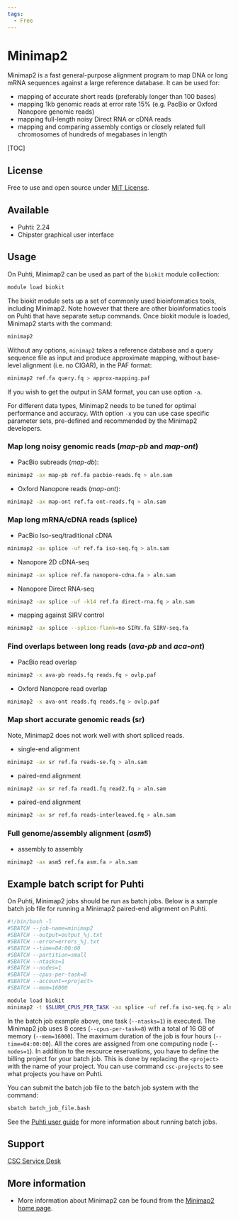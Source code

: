 ```yaml
---
tags:
  - Free
---
```


# Minimap2

Minimap2 is a fast general-purpose alignment program to map DNA or long mRNA sequences against a large reference database.
It can be used for:

* mapping of accurate short reads (preferably longer than 100 bases)
* mapping 1kb genomic reads at error rate 15% (e.g. PacBio or Oxford Nanopore genomic reads)
* mapping full-length noisy Direct RNA or cDNA reads
* mapping and comparing assembly contigs or closely related full chromosomes of hundreds of megabases in length

[TOC]

## License

Free to use and open source under [MIT License](https://raw.githubusercontent.com/lh3/minimap2/master/LICENSE.txt).

## Available

* Puhti: 2.24
* Chipster graphical user interface

## Usage

On Puhti, Minimap2 can be used as part of the `biokit` module collection:

```bash
module load biokit
```

The biokit module sets up a set of commonly used bioinformatics tools, including Minimap2. Note however that there are other bioinformatics tools on Puhti that have separate setup commands.
Once biokit module is loaded, Minimap2 starts with the command:

```bash
minimap2
```

Without any options, `minimap2` takes a reference database and a query sequence file as input and produce approximate mapping, without base-level alignment (i.e. no CIGAR), in the PAF format:

```bash
minimap2 ref.fa query.fq > approx-mapping.paf
```

If you wish to get the output in SAM format, you can use option `-a`.

For different data types, Minimap2 needs to be tuned for optimal performance and accuracy.
With option `-x` you can use case specific parameter sets, pre-defined and recommended by the Minimap2 developers.
 
### Map long noisy genomic reads (_map-pb_ and _map-ont_)

* PacBio subreads (_map-db_):

```bash
minimap2 -ax map-pb ref.fa pacbio-reads.fq > aln.sam
```

* Oxford Nanopore reads (_map-ont_):

```bash
minimap2 -ax map-ont ref.fa ont-reads.fq > aln.sam 
```

### Map long mRNA/cDNA reads (splice)

* PacBio Iso-seq/traditional cDNA

```bash
minimap2 -ax splice -uf ref.fa iso-seq.fq > aln.sam
``` 

* Nanopore 2D cDNA-seq

```bash
minimap2 -ax splice ref.fa nanopore-cdna.fa > aln.sam
```

* Nanopore Direct RNA-seq

```bash
minimap2 -ax splice -uf -k14 ref.fa direct-rna.fq > aln.sam
```
 
* mapping against SIRV control

```bash
minimap2 -ax splice --splice-flank=no SIRV.fa SIRV-seq.fa
```

### Find overlaps between long reads (_ava-pb_ and _aca-ont_)

* PacBio read overlap

```bash
minimap2 -x ava-pb reads.fq reads.fq > ovlp.paf
```

* Oxford Nanopore read overlap

```bash
minimap2 -x ava-ont reads.fq reads.fq > ovlp.paf
```

### Map short accurate genomic reads (sr)

Note, Minimap2 does not work well with short spliced reads.

* single-end alignment

```bash
minimap2 -ax sr ref.fa reads-se.fq > aln.sam
```

* paired-end alignment

```bash
minimap2 -ax sr ref.fa read1.fq read2.fq > aln.sam
```

* paired-end alignment

```bash
minimap2 -ax sr ref.fa reads-interleaved.fq > aln.sam 
```

### Full genome/assembly alignment (_asm5_)

* assembly to assembly

```bash
minimap2 -ax asm5 ref.fa asm.fa > aln.sam
```

## Example batch script for Puhti

On Puhti, Minimap2 jobs should be run as batch jobs. Below is a sample batch job file
for running a Minimap2 paired-end alignment on Puhti.

```bash
#!/bin/bash -l
#SBATCH --job-name=minimap2
#SBATCH --output=output_%j.txt
#SBATCH --error=errors_%j.txt
#SBATCH --time=04:00:00
#SBATCH --partition=small
#SBATCH --ntasks=1
#SBATCH --nodes=1
#SBATCH --cpus-per-task=8
#SBATCH --account=<project>
#SBATCH --mem=16000

module load biokit
minimap2 -t $SLURM_CPUS_PER_TASK -ax splice -uf ref.fa iso-seq.fq > aln.sam
```

In the batch job example above, one task (`--ntasks=1`) is executed. The Minimap2 job
uses 8 cores (`--cpus-per-task=8`) with a total of 16 GB of memory (`--mem=16000`).
The maximum duration of the job is four hours (`--time=04:00:00`). All the cores
are assigned from one computing node (`--nodes=1`). In addition to the resource
reservations, you have to define the billing project for your batch job. This
is done by replacing the `<project>` with the name of your project. You can
use command `csc-projects` to see what projects you have on Puhti.

You can submit the batch job file to the batch job system with the command:

```bash
sbatch batch_job_file.bash
```

See the [Puhti user guide](../computing/running/getting-started.md) for more information about running batch jobs.

## Support

[CSC Service Desk](../support/contact.md)

## More information

* More information about Minimap2 can be found from the [Minimap2 home page](https://lh3.github.io/minimap2/).
